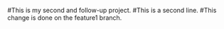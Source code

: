 #This is my second and follow-up project.
#This is a second line.
#This change is done on the feature1 branch.